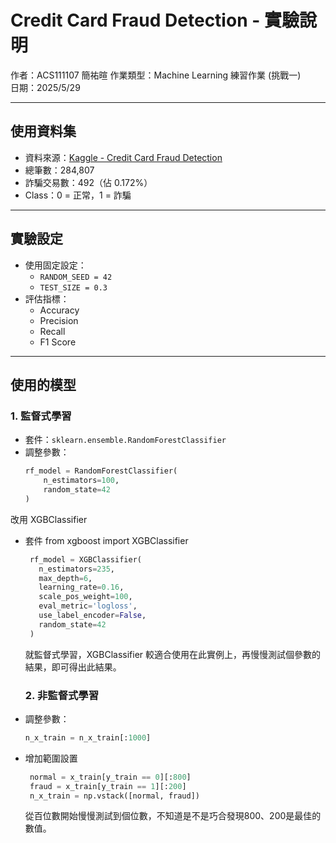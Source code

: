 # Credit Card Fraud Detection - 實驗說明

作者：ACS111107  簡祐暄
作業類型：Machine Learning 練習作業 (挑戰一)  
日期：2025/5/29  

---

## 使用資料集

- 資料來源：[Kaggle - Credit Card Fraud Detection](https://www.kaggle.com/datasets/mlg-ulb/creditcardfraud)
- 總筆數：284,807
- 詐騙交易數：492（佔 0.172%）
- Class：0 = 正常，1 = 詐騙

---

## 實驗設定

- 使用固定設定：
  - `RANDOM_SEED = 42`
  - `TEST_SIZE = 0.3`
- 評估指標：
  - Accuracy
  - Precision
  - Recall
  - F1 Score

---

## 使用的模型

### 1. 監督式學習
- 套件：`sklearn.ensemble.RandomForestClassifier`
- 調整參數：
  ```python
  rf_model = RandomForestClassifier(
      n_estimators=100, 
      random_state=42
  )
  ```
改用 XGBClassifier
- 套件 from xgboost import XGBClassifier
   ```python
    rf_model = XGBClassifier(
      n_estimators=235,
      max_depth=6,
      learning_rate=0.16,
      scale_pos_weight=100,
      eval_metric='logloss',
      use_label_encoder=False,
      random_state=42
    )
   ```
     就監督式學習，XGBClassifier 較適合使用在此實例上，再慢慢測試個參數的結果，即可得出此結果。

  ### 2. 非監督式學習
- 調整參數：
  ```python
  n_x_train = n_x_train[:1000]
  ```
- 增加範圍設置
   ```python
    normal = x_train[y_train == 0][:800]
    fraud = x_train[y_train == 1][:200]
    n_x_train = np.vstack([normal, fraud])
   ```
     從百位數開始慢慢測試到個位數，不知道是不是巧合發現800、200是最佳的數值。
  
   
